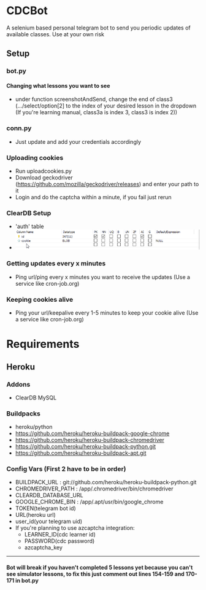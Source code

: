 # CDCBot
A selenium based personal telegram bot to send you periodic updates of available classes.
Use at your own risk

## Setup
### bot.py
#### Changing what lessons you want to see
- under function screenshotAndSend, change the end of class3 (.../select/option[2] to the index of your desired lesson in the dropdown (If you're learning manual, class3a is index 3, class3 is index 2))
### conn.py
- Just update and add your credentials accordingly

### Uploading cookies
- Run uploadcookies.py
- Download geckodriver (https://github.com/mozilla/geckodriver/releases) and enter your path to it
- Login and do the captcha within a minute, if you fail just rerun
    
### ClearDB Setup
- 'auth' table
- ![image](MySQLWorkbench_QIm3gX662q.png)

### Getting updates every x minutes
- Ping url/ping every x minutes you want to receive the updates (Use a service like cron-job.org)
### Keeping cookies alive
- Ping your url/keepalive every 1-5 minutes to keep your cookie alive (Use a service like cron-job.org)
# Requirements

## Heroku

### Addons
- ClearDB MySQL

### Buildpacks
- heroku/python
- https://github.com/heroku/heroku-buildpack-google-chrome
- https://github.com/heroku/heroku-buildpack-chromedriver
- https://github.com/heroku/heroku-buildpack-python.git
- https://github.com/heroku/heroku-buildpack-apt.git

### Config Vars (First 2 have to be in order)
- BUILDPACK_URL : git://github.com/heroku/heroku-buildpack-python.git
- CHROMEDRIVER_PATH : /app/.chromedriver/bin/chromedriver
- CLEARDB_DATABASE_URL
- GOOGLE_CHROME_BIN : /app/.apt/usr/bin/google_chrome
- TOKEN(telegram bot id)
- URL(heroku url)
- user_id(your telegram uid)
- If you're planning to use azcaptcha integration:
    - LEARNER_ID(cdc learner id)
    - PASSWORD(cdc password)
    - azcaptcha_key


---
#### Bot will break if you haven't completed 5 lessons yet because you can't see simulator lessons, to fix this just comment out lines 154-159 and 170-171 in bot.py
